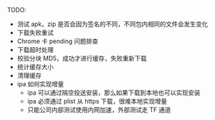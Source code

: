 TODO:

-   测试 apk，zip 是否会因为签名的不同，不同包内相同的文件会发生变化
-   下载失败重试
-   Chrome 卡 pending 问题排查
-   下载超时处理
-   校验分块 MD5，成功才进行缓存，失败重新下载
-   统计缓存大小
-   清理缓存
-   ipa 如何实现增量
    -   ipa 可以通过隔空投送安装，那么如果下载到本地也可以实现安装
    -   ipa 必须通过 plist 从 https 下载，很难本地实现增量
    -   只能公司内部测试使用内网加速，外部测试走 TF 通道
